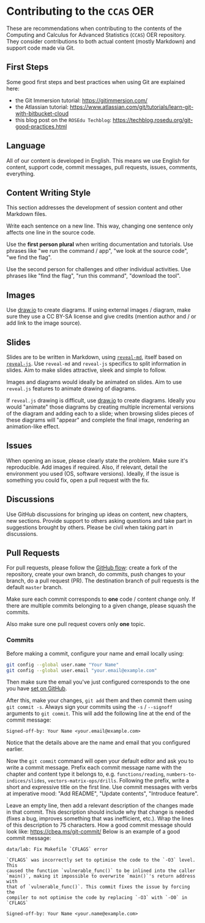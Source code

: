 # Contributing to the `CCAS` OER

These are recommendations when contributing to the contents of the Computing and Calculus for Advanced Statistics (`CCAS`) OER repository.
They consider contributions to both actual content (mostly Markdown) and support code made via Git.

## First Steps

Some good first steps and best practices when using Git are explained here:

* the Git Immersion tutorial: <https://gitimmersion.com/>
* the Atlassian tutorial: <https://www.atlassian.com/git/tutorials/learn-git-with-bitbucket-cloud>
* this blog post on the `ROSEdu Techblog`: <https://techblog.rosedu.org/git-good-practices.html>

## Language

All of our content is developed in English.
This means we use English for content, support code, commit messages, pull requests, issues, comments, everything.

## Content Writing Style

This section addresses the development of session content and other Markdown files.

Write each sentence on a new line.
This way, changing one sentence only affects one line in the source code.

Use the **first person plural** when writing documentation and tutorials.
Use phrases like "we run the command / app", "we look at the source code", "we find the flag".

Use the second person for challenges and other individual activities.
Use phrases like "find the flag", "run this command", "download the tool".

## Images

Use [draw.io](https://app.diagrams.net/) to create diagrams.
If using external images / diagram, make sure they use a CC BY-SA license and give credits (mention author and / or add link to the image source).

## Slides

Slides are to be written in Markdown, using [`reveal-md`](https://github.com/webpro/reveal-md), itself based on [`reveal-js`](https://revealjs.com/).
Use `reveal-md` and `reveal-js` specifics to split information in slides.
Aim to make slides attractive, sleek and simple to follow.

Images and diagrams would ideally be animated on slides.
Aim to use `reveal.js` features to animate drawing of diagrams.

If `reveal.js` drawing is difficult, use [draw.io](https://app.diagrams.net/) to create diagrams.
Ideally you would "animate" those diagrams by creating multiple incremental versions of the diagram and adding each to a slide;
when browsing slides pieces of these diagrams will "appear" and complete the final image, rendering an animation-like effect.

## Issues

When opening an issue, please clearly state the problem.
Make sure it's reproducible.
Add images if required.
Also, if relevant, detail the environment you used (OS, software versions).
Ideally, if the issue is something you could fix, open a pull request with the fix.

## Discussions

Use GitHub discussions for bringing up ideas on content, new chapters, new sections.
Provide support to others asking questions and take part in suggestions brought by others.
Please be civil when taking part in discussions.

## Pull Requests

For pull requests, please follow the [GitHub flow](https://docs.github.com/en/github/collaborating-with-pull-requests/proposing-changes-to-your-work-with-pull-requests/creating-a-pull-request-from-a-fork): create a fork of the repository, create your own branch, do commits, push changes to your branch, do a pull request (PR).
The destination branch of pull requests is the default `master` branch.

Make sure each commit corresponds to **one** code / content change only.
If there are multiple commits belonging to a given change, please squash the commits.

Also make sure one pull request covers only **one** topic.

### Commits

Before making a commit, configure your name and email locally using:

```bash
git config --global user.name "Your Name"
git config --global user.email "your.email@example.com"
```

Then make sure the email you've just configured corresponds to the one you have [set on GitHub](https://docs.github.com/en/account-and-profile/setting-up-and-managing-your-personal-account-on-github/managing-email-preferences/adding-an-email-address-to-your-github-account).

After this, make your changes, `git add` them and then commit them using `git commit -s`.
Always sign your commits using the `-s` / `--signoff` arguments to `git commit`.
This will add the following line at the end of the commit message:

```text
Signed-off-by: Your Name <your.email@example.com>
```

Notice that the details above are the name and email that you configured earlier.

Now the `git commit` command will open your default editor and ask you to write a commit message.
Prefix each commit message name with the chapter and content type it belongs to, e.g. `functions/reading`, `numbers-to-indices/slides`, `vectors-matrix-ops/drills`.
Following the prefix, write a short and expressive title on the first line.
Use commit messages with verbs at imperative mood: "Add README", "Update contents", "Introduce feature".

Leave an empty line, then add a relevant description of the changes made in that commit.
This description should include why that change is needed (fixes a bug, improves something that was inefficient, etc.).
Wrap the lines of this description to 75 characters.
How a good commit message should look like: <https://cbea.ms/git-commit/>
Below is an example of a good commit message:

```text
data/lab: Fix Makefile `CFLAGS` error

`CFLAGS` was incorrectly set to optimise the code to the `-O3` level. This
caused the function `vulnerable_func()` to be inlined into the caller
`main()`, making it impossible to overwrite `main()`'s return address with
that of `vulnerable_func()`. This commit fixes the issue by forcing the
compiler to not optimise the code by replacing `-O3` with `-O0` in `CFLAGS`

Signed-off-by: Your Name <your.name@example.com>
```
